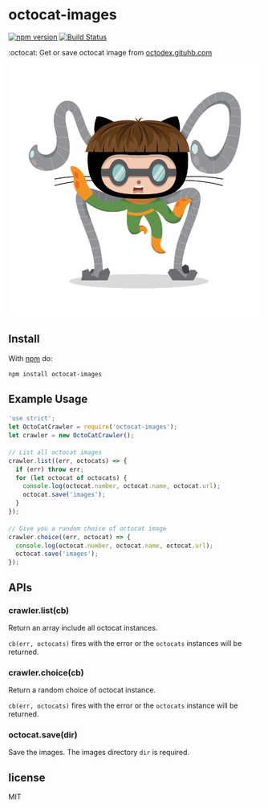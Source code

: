 # octocat-images
[![npm version](https://badge.fury.io/js/octocat-images.svg)](https://badge.fury.io/js/octocat-images)
[![Build Status](https://travis-ci.org/John-Lin/octocat-images.svg?branch=master)](https://travis-ci.org/John-Lin/octocat-images)

:octocat: Get or save octocat image from [octodex.gituhb.com](octodex.gituhb.com)

![droctocat](./img/droctocat.png?raw=true "droctocat")

## Install

With [npm](https://www.npmjs.com/) do:

```sh
npm install octocat-images
```


## Example Usage

```javascript
'use strict';
let OctoCatCrawler = require('octocat-images');
let crawler = new OctoCatCrawler();

// List all octocat images
crawler.list((err, octocats) => {
  if (err) throw err;
  for (let octocat of octocats) {
    console.log(octocat.number, octocat.name, octocat.url);
    octocat.save('images');
  }
});

// Give you a random choice of octocat image
crawler.choice((err, octocat) => {
  console.log(octocat.number, octocat.name, octocat.url);
  octocat.save('images');
});
```

## APIs

### crawler.list(cb)
Return an array include all octocat instances.

`cb(err, octocats)` fires with the error or the `octocats` instances will be returned.

### crawler.choice(cb)
Return a random choice of octocat instance.

`cb(err, octocats)` fires with the error or the `octocats` instance will be returned.

### octocat.save(dir)
Save the images. The images directory `dir` is required.

## license
MIT

